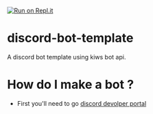 [![Run on Repl.it](https://repl.it/badge/github/justt-jay/discord-bot-template)](https://repl.it/github/justt-jay/discord-bot-template)
# discord-bot-template
A discord bot template using kiws bot api.

# How do I make a bot ?
- First you'll need to go [discord devolper portal](https://discord.dev)

